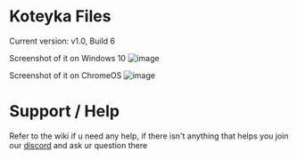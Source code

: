 # Koteyka Files 

Current version: v1.0, Build 6

Screenshot of it on Windows 10
![image](https://github.com/user-attachments/assets/e2c55aea-3db7-4a67-b3ce-cc38561e1b3b)

Screenshot of it on ChromeOS
![image](https://github.com/user-attachments/assets/866dc7bc-042d-48ba-a925-d22e64f774af)

# Support / Help

Refer to the wiki if u need any help, if there isn't anything that helps you join our [discord](http://discord.lidny.online) and ask ur question there
